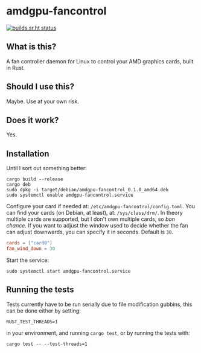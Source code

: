 # amdgpu-fancontrol

[![builds.sr.ht status](https://builds.sr.ht/~robotmay/amdgpu-fancontrol.svg)](https://builds.sr.ht/~robotmay/amdgpu-fancontrol?)

## What is this?

A fan controller daemon for Linux to control your AMD graphics cards, built in Rust.

## Should I use this?

Maybe. Use at your own risk.

## Does it work?

Yes.

## Installation

Until I sort out something better:

```
cargo build --release
cargo deb
sudo dpkg -i target/debian/amdgpu-fancontrol_0.1.0_amd64.deb
sudo systemctl enable amdgpu-fancontrol.service
```

Configure your card if needed at: `/etc/amdgpu-fancontrol/config.toml`. You can find your cards (on Debian, at least), at: `/sys/class/drm/`.
In theory multiple cards are supported, but I don't own multiple cards, so _bon chance_.
If you want to adjust the window used to decide whether the fan can adjust downwards, you can specify it in seconds. Default is `30`.

```toml
cards = ["card0"]
fan_wind_down = 30
```

Start the service:

```
sudo systemctl start amdgpu-fancontrol.service
```

## Running the tests

Tests currently have to be run serially due to file modification gubbins, this can be done either by setting:

```
RUST_TEST_THREADS=1
```

in your environment, and running `cargo test`, or by running the tests with:

```
cargo test -- --test-threads=1
```
